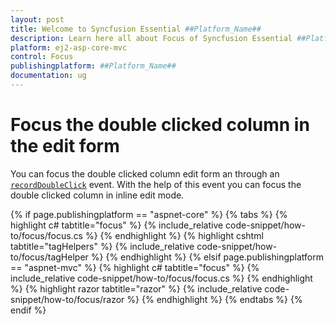 ```yaml
---
layout: post
title: Welcome to Syncfusion Essential ##Platform_Name##
description: Learn here all about Focus of Syncfusion Essential ##Platform_Name## widgets based on HTML5 and jQuery.
platform: ej2-asp-core-mvc
control: Focus
publishingplatform: ##Platform_Name##
documentation: ug
---
```



# Focus the double clicked column in the edit form

You can focus the double clicked column edit form an through an [`recordDoubleClick`](https://help.syncfusion.com/cr/cref_files/aspnetcore-js2/Syncfusion.EJ2~Syncfusion.EJ2.Grids.Grid~recordDoubleClick.html) event. With the help of this event you can focus the double clicked column in inline edit mode.

{% if page.publishingplatform == "aspnet-core" %}
{% tabs %}
{% highlight c# tabtitle="focus" %}
{% include_relative code-snippet/how-to/focus/focus.cs %}
{% endhighlight %}
{% highlight cshtml tabtitle="tagHelpers" %}
{% include_relative code-snippet/how-to/focus/tagHelper %}
{% endhighlight %}
{% elsif page.publishingplatform == "aspnet-mvc" %}
{% highlight c# tabtitle="focus" %}
{% include_relative code-snippet/how-to/focus/focus.cs %}
{% endhighlight %}
{% highlight razor tabtitle="razor" %}
{% include_relative code-snippet/how-to/focus/razor %}
{% endhighlight %}
{% endtabs %}
{% endif %}

